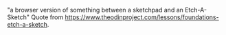 "a browser version of something between a sketchpad and an Etch-A-Sketch"
Quote from https://www.theodinproject.com/lessons/foundations-etch-a-sketch.